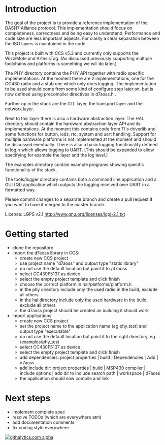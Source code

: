 # Introduction

The goal of the project is to provide a reference implementation of the DASH7 Alliance protocol.
This implementation should focus on completeness, correctness and being easy to understand.
Performance and code size are less important aspects.
For clarity a clear separation between the ISO layers is maintained in the code.

This project is built with CCS v5.3 and currently only supports the WizziMote and ArtesisTag.
(As discussed previously supporting multiple toolchains and platforms is something we will do later.)

The PHY directory contains the PHY API together with radio specific implementations.
At the moment there are 2 implementations, one for the CC430 radio and a stub one which only does logging.
The implementation to be used should come from some kind of configure step later on, but is now defined using precompiler directives in d7aoss.h .

Further up in the stack are the DLL layer, the transport layer and the network layer.

Next to this layer there is also a hardware abstraction layer.
The HAL directory should contain the hardware abstraction layer API and its implementations. At the moment this contains code from TI's driverlib and some functions for button, leds, rtc, system and uart handling. Support for multiple hardware platforms is not implemented at the moment and should be discussed eventually.
There is also a basic logging functionality defined in log.h which allows logging to UART. (This should be expanded to allow specifying for example the layer and the log level.)

The examples directory contain example programs showing specific functionality of the stack.

The tools/logger directory contains both a command line application and a GUI (Qt) application which outputs the logging received over UART in a formatted way.

Please commit changes to a separate branch and create a pull request if you want to have it merged to the master branch.

License: LGPS v2.1 http://www.gnu.org/licenses/lgpl-2.1.txt

# Getting started

* clone the repository
* import the d7aoss library in CCS:
    * create new CCS project 
    * use project name "d7aoss" and output type "static library"
    * do not use the default location but point it to <repo root>/d7aoss
    * select CC430F5137 as device
    * select the empty project template and click finish
    * choose the correct platform in hal/platforms/platform.h
    * in the phy directory include only the used radio in the build, exclude all others
    * in the hal directory include only the used hardware in the build, exclude all others
    * the d7aoss project should be created an building it should work
* import applications
    * create new CCS project
    * set the project name to the application name (eg phy_test) and output type "executable"
    * do not use the default location but point it to the right directory, eg <repo root>/examples/phy_test
    * select CC430F5137 as device
    * select the empty project template and click finish
    * add dependencies: project properties | build | Dependencies | Add | d7aoss
    * add include dir: project properties | build | MSP430 compiler | include options | add dir to include search path | workspace | d7aoss
    * the application should now compile and link

# Next steps

* implement complete spec
* resolve TODOs (which are everywhere atm)
* add documentation comments
* fix coding style everywhere


[![githalytics.com alpha](https://cruel-carlota.pagodabox.com/725ca2b507c1d85404803b081f882cab "githalytics.com")](http://githalytics.com/CoSys-Lab/dash7-ap-open-source-stack)